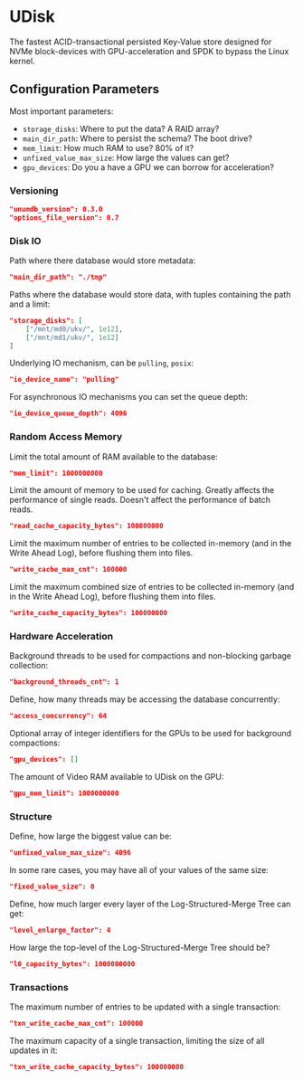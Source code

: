 # UDisk

The fastest ACID-transactional persisted Key-Value store designed for NVMe block-devices with GPU-acceleration and SPDK to bypass the Linux kernel.

## Configuration Parameters

Most important parameters:

- `storage_disks`: Where to put the data? A RAID array?
- `main_dir_path`: Where to persist the schema? The boot drive?
- `mem_limit`: How much RAM to use? 80% of it?
- `unfixed_value_max_size`: How large the values can get?
- `gpu_devices`: Do you a have a GPU we can borrow for acceleration?

### Versioning

```json
"unumdb_version": 0.3.0
"options_file_version": 0.7
```

### Disk IO

Path where there database would store metadata:

```json
"main_dir_path": "./tmp"
```

Paths where the database would store data, with tuples containing the path and a limit:

```json
"storage_disks": [
    ["/mnt/md0/ukv/", 1e12],
    ["/mnt/md1/ukv/", 1e12]
]
```

Underlying IO mechanism, can be `pulling`, `posix`:

```json
"io_device_name": "pulling"
```

For asynchronous IO mechanisms you can set the queue depth:

```json
"io_device_queue_depth": 4096
```

### Random Access Memory

Limit the total amount of RAM available to the database:

```json
"mem_limit": 1000000000
```

Limit the amount of memory to be used for caching.
Greatly affects the performance of single reads.
Doesn't affect the performance of batch reads.

```json
"read_cache_capacity_bytes": 100000000
```

Limit the maximum number of entries to be collected in-memory (and in the Write Ahead Log), before flushing them into files.

```json
"write_cache_max_cnt": 100000
```

Limit the maximum combined size of entries to be collected in-memory (and in the Write Ahead Log), before flushing them into files.

```json
"write_cache_capacity_bytes": 100000000
```

### Hardware Acceleration

Background threads to be used for compactions and non-blocking garbage collection:

```json
"background_threads_cnt": 1
```

Define, how many threads may be accessing the database concurrently:

```json
"access_concurrency": 64
```

Optional array of integer identifiers for the GPUs to be used for background compactions:

```json
"gpu_devices": []
```

The amount of Video RAM available to UDisk on the GPU:

```json
"gpu_mem_limit": 1000000000
```

### Structure

Define, how large the biggest value can be:

```json
"unfixed_value_max_size": 4096
```

In some rare cases, you may have all of your values of the same size:

```json
"fixed_value_size": 0
```

Define, how much larger every layer of the Log-Structured-Merge Tree can get:

```json
"level_enlarge_factor": 4
```

How large the top-level of the Log-Structured-Merge Tree should be?

```json
"l0_capacity_bytes": 1000000000
```

### Transactions

The maximum number of entries to be updated with a single transaction:

```json
"txn_write_cache_max_cnt": 100000
```

The maximum capacity of a single transaction, limiting the size of all updates in it:

```json
"txn_write_cache_capacity_bytes": 100000000
```
